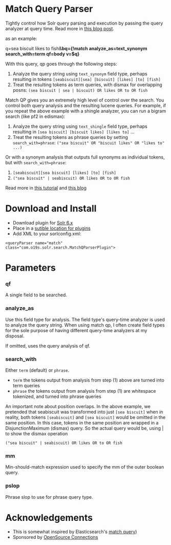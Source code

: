 # Match Query Parser

Tightly control how Solr query parsing and execution by passing the query analyzer at query time. Read more in [this blog post](http://opensourceconnections.com/blog/2017/01/23/our-solution-to-solr-multiterm-synonyms/).

as an example:

q=sea biscuit likes to fish&**bq={!match analyze_as=text_synonym search_with=term qf=body v=$q}**

With this query, qp goes through the following steps:

1. Analyze the query string using `text_synonym` field type, perhaps resulting in tokens `[seabiscuit][sea] [biscuit] [likes] [to] [fish]`
2. Treat the resulting tokens as term queries, with dismax for overlapping posns: `(sea biscuit | sea | biscuit) OR likes OR to OR fish`

Match QP gives you an extremely high level of control over the search. You control both query analysis and the resulting lucene queries. For example, if you repeat the above example with a shingle analyzer, you can run a bigram search (like pf2 in edismax):

1. Analyze the query string using `text_shingle` field type, perhaps resulting in `[sea biscuit] [biscuit likes] [likes to]` ... 
2. Treat the resulting tokens as phrase queries by setting `search_with=phrase`: `("sea biscuit" OR "biscuit likes" OR "likes to" ...)`

Or with a synonym analysis that outputs full synonyms as individual tokens, but with `search_with=phrase`:

1. `[seabiscuit][sea biscuit] [likes] [to] [fish]`
2. `("sea biscuit" | seabiscuit) OR likes OR to OR fish`

Read more in [this tutorial](TUTORIAL.md) and [this  blog](http://opensourceconnections.com/blog/2017/01/23/our-solution-to-solr-multiterm-synonyms/)

# Download and Install

- Download plugin for [Solr 6.x](http://matchqp.labs.o19s.com/match-query-parser-0.1.0-solr6.0.0.jar)
- Place in a [sutible location for plugins](https://wiki.apache.org/solr/SolrPlugins#How_to_Load_Plugins)
- Add XML to your sorlconfig.xml:
    
```
<queryParser name="match" class="com.o19s.solr.search.MatchQParserPlugin">
```


# Parameters

### qf

A single field to be searched.

### analyze_as 

Use this field type for analysis. The field type's query-time analyzer is used to analyze the query string. When using match qp, I often create field types for the sole purpose of having different query-time analyzers at my disposal.

If omitted, uses the query analysis of qf.

### search_with

 Either `term` (default) or `phrase`.
 
 - `term` the tokens output from analysis from step (1) above are turned into term queries
 - `phrase` the tokens output  from analysis from step (1) are whitespace tokenized, and turned into phrase queries   
 

 An important note about position overlaps. In the above example, we pretended that seabiscuit was transformed into just `[sea biscuit]` when in reality, both tokens `[seabiscuit]` and `[sea biscuit]` would be omitted in the same position. In this case, tokens in the same position are wrapped in a DisjunctionMaximum (dismax) query. So the actual query would be, using | to show the dismax operation
  
 `("sea biscuit" | seabiscuit) OR likes OR to OR fish` 

### mm

Min-should-match expression used to specify the mm of the outer boolean query.

### pslop

Phrase slop to use for phrase query type.

# Acknowledgements

 - This is somewhat inspired by Elasticsearch's [match query](https://www.elastic.co/guide/en/elasticsearch/reference/current/query-dsl-match-query.html))
 - Sponsored by [OpenSource Connections](http://opensourceconnections.com)

